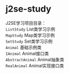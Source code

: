 # j2se-study
J2SE学习项目目录：<br/>
`ListStudy` List类学习示例<br/>
`MapStudy` Map类学习示例<br/>
`SetStudy` Set类学习示例<br/>
`Animal` 基础示例类<br/>
`IAnimal` Animal接口类<br/>
`AbstractAnimal` Animal抽象类<br/>
`RealAnimal` Animal实现接口类<br/>
